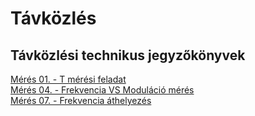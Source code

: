 # Távközlés
## Távközlési technikus jegyzőkönyvek
[Mérés 01. - T mérési feladat](https://github.com/martinez7200/tavkozles/blob/main/jegyzokonyv/T-ellenallas-halozat/index.md)  
[Mérés 04. - Frekvencia VS Moduláció mérés](https://github.com/martinez7200/tavkozles/blob/main/jegyzokonyv/Johansson-8202-modultor01/index.md)  
[Mérés 07. - Frekvencia áthelyezés](https://github.com/martinez7200/tavkozles/blob/main/jegyzokonyv/Johansson-6700-Profiler/index.md)

